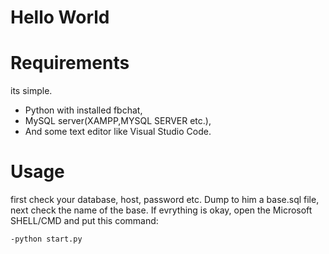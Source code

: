 # Hello World
[^1]: Hello, its my first project, i ussage this in my main bot for messenger. 
[^2]: Ussage is very simple, just watch the usage column.
# Requirements
its simple.
- Python with installed fbchat,
- MySQL server(XAMPP,MYSQL SERVER etc.),
- And some text editor like Visual Studio Code.
# Usage
first check your database, host, password etc. 
Dump to him a base.sql file, next check the name of the base. 
If evrything is okay, open the Microsoft SHELL/CMD and put this command:
```
-python start.py
```

